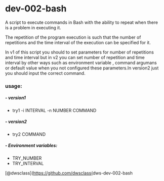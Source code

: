 # dev-002-bash

A script to execute commands in Bash with the ability to repeat when there is a problem in executing it.

The repetition of the program execution is such that the number of repetitions and the time interval of the execution can be specified for it.

In v1 of this script you should to set parameters for number of repetitions and time interval but in v2 you can set number of repetition and time interval
by other ways such as environment variable , command argumans or default value when you not configured these parameters.In version2 just you should input
the correct command.

### usage:
##### -  version1
 - try1 -i INTERVAL -n NUMBER COMMAND

##### -  version2
 - try2 COMMAND
##### - Environment variables:
- TRY_NUMBER
- TRY_INTERVAL







[@dwsclass](https://github.com/dwsclass(‫ dws-dev-002-bash
